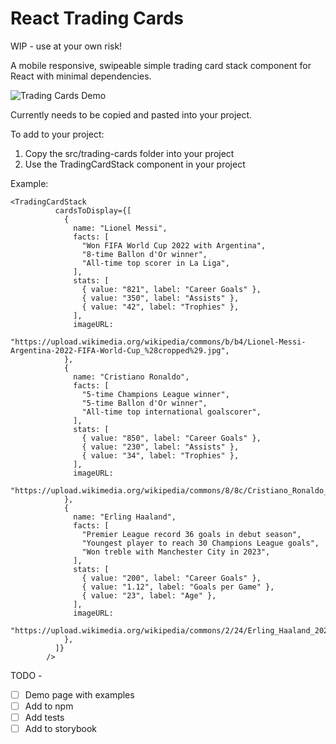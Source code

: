 # React Trading Cards 

WIP - use at your own risk!

A mobile responsive, swipeable simple trading card stack component for React with minimal dependencies.

![Trading Cards Demo](https://github.com/user-attachments/assets/d4d182c4-0504-4cba-a3b2-b459b554f7a0)


Currently needs to be copied and pasted into your project.

To add to your project:

1. Copy the src/trading-cards folder into your project
2. Use the TradingCardStack component in your project

Example:

```
<TradingCardStack
          cardsToDisplay={[
            {
              name: "Lionel Messi",
              facts: [
                "Won FIFA World Cup 2022 with Argentina",
                "8-time Ballon d'Or winner",
                "All-time top scorer in La Liga",
              ],
              stats: [
                { value: "821", label: "Career Goals" },
                { value: "350", label: "Assists" },
                { value: "42", label: "Trophies" },
              ],
              imageURL:
                "https://upload.wikimedia.org/wikipedia/commons/b/b4/Lionel-Messi-Argentina-2022-FIFA-World-Cup_%28cropped%29.jpg",
            },
            {
              name: "Cristiano Ronaldo",
              facts: [
                "5-time Champions League winner",
                "5-time Ballon d'Or winner",
                "All-time top international goalscorer",
              ],
              stats: [
                { value: "850", label: "Career Goals" },
                { value: "230", label: "Assists" },
                { value: "34", label: "Trophies" },
              ],
              imageURL:
                "https://upload.wikimedia.org/wikipedia/commons/8/8c/Cristiano_Ronaldo_2018.jpg",
            },
            {
              name: "Erling Haaland",
              facts: [
                "Premier League record 36 goals in debut season",
                "Youngest player to reach 30 Champions League goals",
                "Won treble with Manchester City in 2023",
              ],
              stats: [
                { value: "200", label: "Career Goals" },
                { value: "1.12", label: "Goals per Game" },
                { value: "23", label: "Age" },
              ],
              imageURL:
                "https://upload.wikimedia.org/wikipedia/commons/2/24/Erling_Haaland_2023_%28cropped%29.jpg",
            },
          ]}
        />
```

TODO -

- [ ] Demo page with examples
- [ ] Add to npm
- [ ] Add tests
- [ ] Add to storybook
